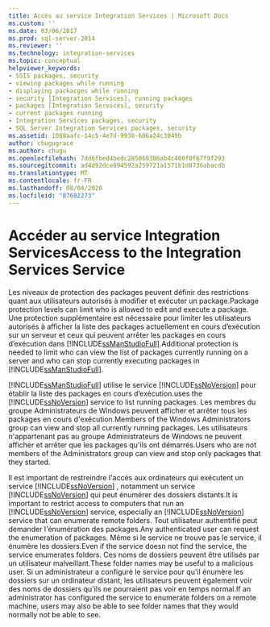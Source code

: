 ```yaml
---
title: Accès au service Integration Services | Microsoft Docs
ms.custom: ''
ms.date: 03/06/2017
ms.prod: sql-server-2014
ms.reviewer: ''
ms.technology: integration-services
ms.topic: conceptual
helpviewer_keywords:
- SSIS packages, security
- viewing packages while running
- displaying packacges while running
- security [Integration Services], running packages
- packages [Integration Services], security
- current packages running
- Integration Services packages, security
- SQL Server Integration Services packages, security
ms.assetid: 1088aafc-14c5-4e7d-9930-606a24c3049b
author: chugugrace
ms.author: chugu
ms.openlocfilehash: 7dd6fbed4bedc285069306ab4c400f0f67f9f293
ms.sourcegitcommit: ad4d92dce894592a259721a1571b1d8736abacdb
ms.translationtype: MT
ms.contentlocale: fr-FR
ms.lasthandoff: 08/04/2020
ms.locfileid: "87602273"
---
```

# <a name="access-to-the-integration-services-service"></a><span data-ttu-id="dcdeb-102">Accéder au service Integration Services</span><span class="sxs-lookup"><span data-stu-id="dcdeb-102">Access to the Integration Services Service</span></span>
  <span data-ttu-id="dcdeb-103">Les niveaux de protection des packages peuvent définir des restrictions quant aux utilisateurs autorisés à modifier et exécuter un package.</span><span class="sxs-lookup"><span data-stu-id="dcdeb-103">Package protection levels can limit who is allowed to edit and execute a package.</span></span> <span data-ttu-id="dcdeb-104">Une protection supplémentaire est nécessaire pour limiter les utilisateurs autorisés à afficher la liste des packages actuellement en cours d’exécution sur un serveur et ceux qui peuvent arrêter les packages en cours d’exécution dans [!INCLUDE[ssManStudioFull](../includes/ssmanstudiofull-md.md)].</span><span class="sxs-lookup"><span data-stu-id="dcdeb-104">Additional protection is needed to limit who can view the list of packages currently running on a server and who can stop currently executing packages in [!INCLUDE[ssManStudioFull](../includes/ssmanstudiofull-md.md)].</span></span>  
  
 [!INCLUDE[ssManStudioFull](../includes/ssmanstudiofull-md.md)] <span data-ttu-id="dcdeb-105">utilise le service [!INCLUDE[ssNoVersion](../includes/ssnoversion-md.md)] pour établir la liste des packages en cours d’exécution.</span><span class="sxs-lookup"><span data-stu-id="dcdeb-105">uses the [!INCLUDE[ssNoVersion](../includes/ssnoversion-md.md)] service to list running packages.</span></span> <span data-ttu-id="dcdeb-106">Les membres du groupe Administrateurs de Windows peuvent afficher et arrêter tous les packages en cours d'exécution.</span><span class="sxs-lookup"><span data-stu-id="dcdeb-106">Members of the Windows Administrators group can view and stop all currently running packages.</span></span> <span data-ttu-id="dcdeb-107">Les utilisateurs n'appartenant pas au groupe Administrateurs de Windows ne peuvent afficher et arrêter que les packages qu'ils ont démarrés.</span><span class="sxs-lookup"><span data-stu-id="dcdeb-107">Users who are not members of the Administrators group can view and stop only packages that they started.</span></span>  
  
 <span data-ttu-id="dcdeb-108">Il est important de restreindre l'accès aux ordinateurs qui exécutent un service [!INCLUDE[ssNoVersion](../includes/ssnoversion-md.md)] , notamment un service [!INCLUDE[ssNoVersion](../includes/ssnoversion-md.md)] qui peut énumérer des dossiers distants.</span><span class="sxs-lookup"><span data-stu-id="dcdeb-108">It is important to restrict access to computers that run an [!INCLUDE[ssNoVersion](../includes/ssnoversion-md.md)] service, especially an [!INCLUDE[ssNoVersion](../includes/ssnoversion-md.md)] service that can enumerate remote folders.</span></span> <span data-ttu-id="dcdeb-109">Tout utilisateur authentifié peut demander l'énumération des packages.</span><span class="sxs-lookup"><span data-stu-id="dcdeb-109">Any authenticated user can request the enumeration of packages.</span></span> <span data-ttu-id="dcdeb-110">Même si le service ne trouve pas le service, il énumère les dossiers.</span><span class="sxs-lookup"><span data-stu-id="dcdeb-110">Even if the service doesn not find the service, the service enumerates folders.</span></span> <span data-ttu-id="dcdeb-111">Ces noms de dossiers peuvent être utilisés par un utilisateur malveillant.</span><span class="sxs-lookup"><span data-stu-id="dcdeb-111">These folder names may be useful to a malicious user.</span></span> <span data-ttu-id="dcdeb-112">Si un administrateur a configuré le service pour qu'il énumère les dossiers sur un ordinateur distant, les utilisateurs peuvent également voir des noms de dossiers qu'ils ne pourraient pas voir en temps normal.</span><span class="sxs-lookup"><span data-stu-id="dcdeb-112">If an administrator has configured the service to enumerate folders on a remote machine, users may also be able to see folder names that they would normally not be able to see.</span></span>  
  
  
